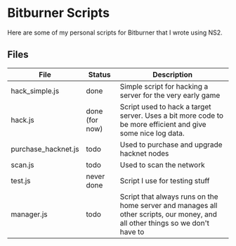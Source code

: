 # Bitburner Scripts
Here are some of my personal scripts for Bitburner that I wrote using NS2. 

## Files
| File | Status | Description |
| --- | --- | --- |
| hack_simple.js | done | Simple script for hacking a server for the very early game |
| hack.js | done (for now) | Script used to hack a target server. Uses a bit more code to be more efficient and give some nice log data. |
| purchase_hacknet.js | todo | Used to purchase and upgrade hacknet nodes |
| scan.js | todo | Used to scan the network |
| test.js | never done | Script I use for testing stuff |
| manager.js | todo | Script that always runs on the home server and manages all other scripts, our money, and all other things so we don't have to |
